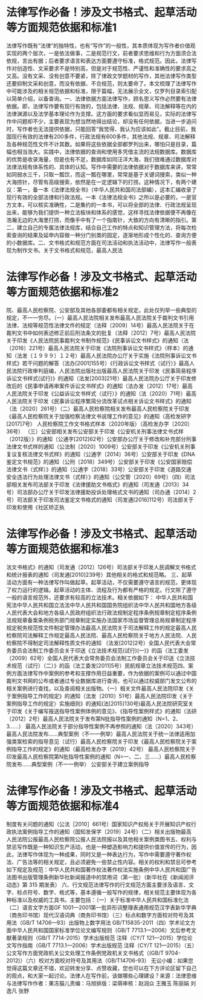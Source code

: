 # 法律写作必备！涉及文书格式、起草活动等方面规范依据和标准1

法律写作既有“法律”的独特性，也有“写作”的一般性，其本质体现为写作者价值观实现的两个层次，一是依法做事，二是规范行文，前者要求思维和行为方面须合法依规，言出有据；后者要求语言和表达方面要遵守标准，格式规范。因此，法律写作对创造性、文采要求不是特别高，但是对于规范性、严谨性和准确性的要求高之又高。没有文采、没有创意不要紧，除了律政文学题材的写作，其他法律写作类型还要抑制文采和创意，而没有依据、不合规范，则太要命了。本文梳理了法律写作中可能涉及的相关规范依据和标准，限于篇幅，无法展示全文，仅罗列目录索引配以简单介绍，以备查询。一、法律依据方面法律写作，顾名思义写作必然要有法律依据。即，法律写作要有现行有效的，包括法律、法规、规章、司法解释等在内的法律渊源以及法学基本理论作为支撑。这方面的要求看似显而易见，实际的法律写作中问题却不少，主要表现为想当然地得出结论，却没有任何依据，当进一步追问时，写作者也无法提供依据，只能回答“我觉得、我认为应该如此”。截止目前，我国现行有效的法律有200多件，行政法规有600多件，其他法规、规章、司法解释及各种规范性文件不计其数。如果将这些依据全部都罗列出来，哪怕只是目录，篇幅也相当浩大。实践中，法律依据的查询和使用多凭借主流的法规数据库。数据库的优势是收录海量，但是也有不足，数据库如同汪洋大海，我们很难通过数据库对法律法规有体系性的、具体的认知。写作中需要的法律依据对于数据库来讲，常常如同弱水三千，只取一瓢饮，而这一瓢在哪里，常常是基于关键词搜索，类似一种大海捞针，尽管有高级搜索，依然是在一定逻辑下的打捞。这种情况下，有两个建议：第一，备一本《法律法规全书》（中华人民共和国司法部编），这本汇编收录了现行有效的全部法律和行政法规。一本《法律法规全书》之所以是必要的，一是官方文本，可以核实准确性，二是集约的一本书，可以将全部的法律、行政法规呈现出来，能够为我们提供一种立法板块和体系的感觉，这样寻找法律依据便不再像在浩瀚无边的大海里打捞，而像手中有了一个指南针，大致的方向有清晰的指引。第二，建立自己的专属法律法规库，结合自己工作的特点和知识管理方法，将每次检索查询的结果及延申内容做一种分门别类的固定，逐渐地形成个性化的、查询方便的小数据库。二、文书格式和规范方面在司法活动和执法活动中，法律写作一般表现为制作文书。关于文书格式和规范，最高人民法

# 法律写作必备！涉及文书格式、起草活动等方面规范依据和标准2

院、最高人民检察院、公安部及其他各部委都有相关规定。此处仅列举一些典型的规定，不一一穷尽。（一）最高人民法院相关发布最高人民法院关于裁判文书引用法律、法规等规范性法律文件的规定（法释〔2009〕14号）最高人民法院关于在裁判文书中如何表述修正前后刑法条文的批复（法释〔2012〕7号）最高人民法院关于印发《人民法院民事裁判文书制作规范》《民事诉讼文书样式》的通知（法〔2016〕221号）最高人民法院关于印发《法院刑事诉讼文书样式》（样本）的通知（法发〔１９９９〕１２号）最高人民法院办公厅关于实施《法院刑事诉讼文书样式》若干问题的解答（法办[2001]155号）《行政诉讼文书样式（试行）》最高人民法院行政审判庭编，人民法院出版社出版最高人民法院关于印发《民事简易程序诉讼文书样式(试行)》的通知（法发[2003]21号）最高人民法院办公厅关于印发修改后的《民事申请再审案件诉讼文书样式》的通知（法办发〔2012〕17号）最高人民法院关于印发《公益诉讼文书样式（试行）》的通知（法〔2020〕71号）最高人民法院关于印发《民事诉讼程序繁简分流改革试点相关诉讼文书样式》的通知（法〔2020〕261号）（二）最高人民检察院相关发布最高人民检察院关于印发《最高人民检察院关于加强检察法律文书说理工作的意见》的通知（高检发研字[2017]7号） 人民检察院工作文书格式样本（2020年版）（高检发办字〔2020〕36号） （三）公安部相关发布公安部关于印发《公安机关刑事法律文书式样（2012版）》的通知（公通字[2012]62号）公安部办公厅关于修改和补充部分刑事法律文书式样的通知（公法制〔2020〕1009号）公安部关于印发《公安机关刑事复议复核法律文书式样》的通知（公通字〔2014〕36号）公安部关于印发《DNA鉴定文书规范》的通知（公刑〔2018〕349号）公安部关于印发《公安国家赔偿法律文书（式样）》的通知（公通字〔2018〕33号）公安部关于印发《道路交通安全违法行为处理法律文书（式样）》的通知（公交管〔2020〕69号）（四）司法部相关发布司法部关于印发《法律援助文书格式》的通知（司发通〔2013〕34号）司法部办公厅关于印发法律援助投诉处理格式文书的通知（司办通〔2014〕2号）司法部关于印发司法鉴定文书格式的通知（司发通[2016]112号）司法部关于印发和使用《社区矫正执

# 法律写作必备！涉及文书格式、起草活动等方面规范依据和标准3

法文书格式》的通知（司发通〔2012〕126号）司法部关于印发人民调解文书格式和统计报表的通知（司发通[2010]239号）其他相关的格式和规范略。 三、起草活动方面有一种法律写作叫做起草。起草活动，不仅需要遵守语言的规范，更体现了权力运行的逻辑。起草活动的主体、流程及行为都有严格的规定。行文除了遵守一般的语言规范外，还要求有较高的立法技术。相关依据如下： 中华人民共和国宪法中华人民共和国立法法中华人民共和国国务院组织法中华人民共和国地方各级人民代表大会和地方各级人民政府组织法行政法规制定程序条例规章制定程序条例法规规章备案条例税务部门规章制定实施办法国家市场监督管理总局规章制定程序规定税务规范性文件制定管理办法最高人民法院关于司法解释工作的规定最高人民检察院司法解释工作规定最高人民法院、最高人民检察院关于地方人民法院、人民检察院不得制定司法解释性质文件的通知 （法发[2012]2号）全国人民代表大会常务委员会法制工作委员会关于印送《立法技术规范(试行)(一)》的函（法工委发〔2009〕62号）全国人民代表大会常务委员会法制工作委员会关于印送《立法技术规范（试行）（二）》的函（法工委发[2011]5号）民航规章立法技术规范四、案例方面法律写作中案例的参考和支撑作用日益重要，作为依据的案例可以通过中国裁判文书网的公布或者通过专业数据库进行查询，也可以通过权威部门发文公布的相关案例进行查找，以及查阅相关出版物。（一）相关文件最高人民法院印发《关于案例指导工作的规定》的通知（法发〔2010〕51号）最高人民法院印发《关于案例指导工作的规定〉实施细则》的通知(法[2015]130号)最高人民法院研究室关于印发《关于编写报送指导性案例体例的意见》、《指导性案例样式》的通知（法研〔2012〕2号）最高人民法院关于发布第N批指导性案例的通知（N=1、2、3……） 最高人民法院关于部分指导性案例不再参照的通知（法〔2020〕343号）最高人民法院发布……典型案例（不一一例举）最高人民法院关于统一法律适用加强类案检索的指导意见（试行）最高人民检察院关于印发《最高人民检察院关于案例指导工作的规定》的通知（最高检发办字〔2019〕42号） 最高人民检察院关于印发最高人民检察院第N批指导性案例的通知（N=一、二、三……）最高人民检察院发布……典型案例（不一一例举） 公安部关于建立案例指导

# 法律写作必备！涉及文书格式、起草活动等方面规范依据和标准4

制度有关问题的通知（公法［2010］661号）国家知识产权局关于开展知识产权行政执法案例指导工作的通知（国知发保字〔2019〕24号）（二）相关出版物最高人民法院公报最高人民检察院公报人民法院报以及其他相关案例类图书五、权利与禁忌写作既是一种知识生产活动，也是一种塑造影响力和提供价值宣传的行为，因此，法律写作体现为一种成果，同时又是一种表达行为，写作中需要遵守著作权法、广告法等的相关规定，且必须避免一些禁止性内容。相关的权利和禁忌可参考如下规定及规范：中华人民共和国著作权法著作权法实施条例中华人民共和国广告法图书出版管理条例新华社新闻报道中的禁用词（第一批）（新华社在《新闻阅评动态》第 315 期发表） 六、行文规范法律写作的行文规范方面主要涉及语言、文字、标点符号、数字、格式等，基本遵循一般写作的规律，相关规范主要体现为各种标准以及权威的工具书。主要包括：（一）关于标准中华人民共和国标准化法（二）语言文字方面GF 1001—2001第一批异形词整理表通用规范汉字表新华字典（商务印书馆）现代汉语词典（商务印书馆）（三）标点和数字方面校对符号及其用法（GB/T 14706—93）出版物上数字用法 GB/T15835-2011（四）学术论文方面中华人民共和国国家标准学位论文编写规则（GB/T 7713.1—2006）文后参考文献著录规则（GB/T 7714-2015）学术出版规范 注释（CY/T 121—2015）学位论文写作指南（GB/T 7713.1—2006）学术出版规范 注释（CY/T 121—2015）（五）公文写作方面党政机关公文处理工作条例党政机关文书格式（(GB/T 9704-2012)）（六）校对方面校对符号及其用法（GB/T14706-93） 无讼小编：如果您觉得这篇文章还不错，欢迎转发分享、点赞收藏，您也可以在下方评论区留下自己的观点，和大家一起讨论。法律人在写作前，该做哪些心理建设？来源：法律思维与法律写作作者：果冻猫儿责编：马旭排版：梁萌审核：赵润众 王雅玉 陈丽娟 刘逸凡 张野

